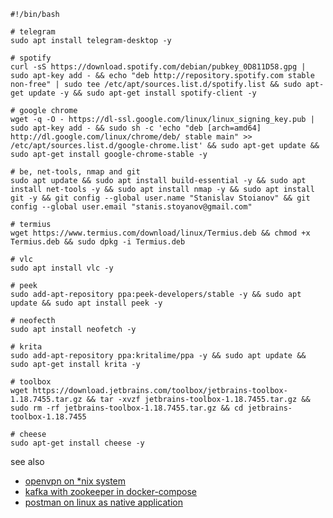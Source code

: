 ```shell
#!/bin/bash

# telegram 
sudo apt install telegram-desktop -y

# spotify 
curl -sS https://download.spotify.com/debian/pubkey_0D811D58.gpg | sudo apt-key add - && echo "deb http://repository.spotify.com stable non-free" | sudo tee /etc/apt/sources.list.d/spotify.list && sudo apt-get update -y && sudo apt-get install spotify-client -y

# google chrome 
wget -q -O - https://dl-ssl.google.com/linux/linux_signing_key.pub | sudo apt-key add - && sudo sh -c 'echo "deb [arch=amd64] http://dl.google.com/linux/chrome/deb/ stable main" >> /etc/apt/sources.list.d/google-chrome.list' && sudo apt-get update && sudo apt-get install google-chrome-stable -y

# be, net-tools, nmap and git 
sudo apt update && sudo apt install build-essential -y && sudo apt install net-tools -y && sudo apt install nmap -y && sudo apt install git -y && git config --global user.name "Stanislav Stoianov" && git config --global user.email "stanis.stoyanov@gmail.com"

# termius 
wget https://www.termius.com/download/linux/Termius.deb && chmod +x Termius.deb && sudo dpkg -i Termius.deb

# vlc
sudo apt install vlc -y

# peek 
sudo add-apt-repository ppa:peek-developers/stable -y && sudo apt update && sudo apt install peek -y

# neofecth 
sudo apt install neofetch -y

# krita
sudo add-apt-repository ppa:kritalime/ppa -y && sudo apt update && sudo apt-get install krita -y

# toolbox 
wget https://download.jetbrains.com/toolbox/jetbrains-toolbox-1.18.7455.tar.gz && tar -xvzf jetbrains-toolbox-1.18.7455.tar.gz && sudo rm -rf jetbrains-toolbox-1.18.7455.tar.gz && cd jetbrains-toolbox-1.18.7455

# cheese
sudo apt-get install cheese -y

```

see also
- [openvpn on \*nix system](https://github.com/angristan/openvpn-install)
- [kafka with zookeeper in docker-compose](https://github.com/simplesteph/kafka-stack-docker-compose)
- [postman on linux as native application](https://gist.github.com/SanderTheDragon/1331397932abaa1d6fbbf63baed5f043)
